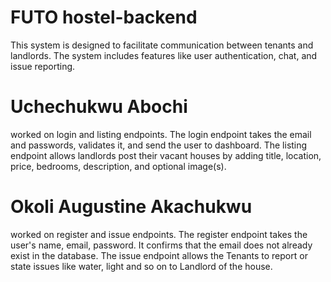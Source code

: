 # FUTO hostel-backend 
This system is designed to facilitate communication between tenants and landlords. The system includes features like user authentication, chat, and issue reporting.

# Uchechukwu Abochi
worked on login and listing endpoints.
The login endpoint takes the email and passwords, validates it, and send the user to dashboard.
The listing endpoint allows landlords post their vacant houses by adding title, location, price, bedrooms, description, and optional image(s).

# Okoli Augustine Akachukwu
worked on register and issue endpoints.
The register endpoint takes the user's name, email, password. It confirms that the email does not already exist in the database.
The issue endpoint allows the Tenants to report or state issues like water, light and so on to Landlord of the house.
